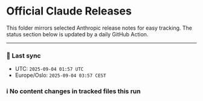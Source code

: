 # Official Claude Releases

This folder mirrors selected Anthropic release notes for easy tracking.
The status section below is updated by a daily GitHub Action.


---

<!-- sync-status:start -->

### 🔄 Last sync
- UTC: `2025-09-04 01:57 UTC`
- Europe/Oslo: `2025-09-04 03:57 CEST`

### ℹ️ No content changes in tracked files this run

<!-- sync-status:end -->














